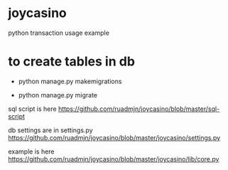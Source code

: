 # joycasino
python transaction usage example

# to create tables in db

- python manage.py makemigrations

- python manage.py migrate

sql script is here https://github.com/ruadmjn/joycasino/blob/master/sql-script

db settings are in settings.py https://github.com/ruadmjn/joycasino/blob/master/joycasino/settings.py

example is here https://github.com/ruadmjn/joycasino/blob/master/joycasino/lib/core.py
